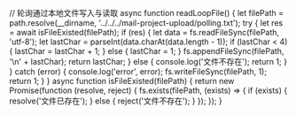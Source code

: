 
// 轮询通过本地文件写入与读取
async function readLoopFile() {
  let filePath = path.resolve(__dirname, '../../../mail-project-upload/polling.txt');
  try {
    let res = await isFileExisted(filePath);
    if (res) {
      let data = fs.readFileSync(filePath, 'utf-8');
      let lastChar = parseInt(data.charAt(data.length - 1));
      if (lastChar < 4) {
        lastChar = lastChar + 1;
      } else {
        lastChar = 1;
      }
      fs.appendFileSync(filePath, '\n' + lastChar);
      return lastChar;
    } else {
      console.log('文件不存在');
      return 1;
    }
  } catch (error) {
    console.log('error', error);
    fs.writeFileSync(filePath, 1);
    return 1;
  }
}
async function isFileExisted(filePath) {
  return new Promise(function (resolve, reject) {
    fs.exists(filePath, (exists) => {
      if (exists) {
        resolve('文件已存在');
      } else {
        reject('文件不存在');
      }
    });
  });
}